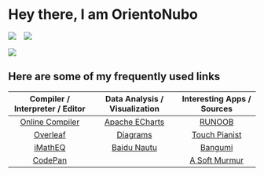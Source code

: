 <h1 align="left"> Hey there, I am OrientoNubo   </h1>

![](https://komarev.com/ghpvc/?username=OrientoNubo&style=flat-square) &nbsp;&nbsp; ![](https://img.shields.io/badge/Status-Sit%20quietly%20and%20meditate-blue?style=flat-square)

<!-- ![](https://github-readme-stats.vercel.app/api?username=OrientoNubo&show_icons=true&count_private=true&hide_rank=false&hide=prs&bg_color=40,282246,5495D4&title_color=fff&text_color=fff&hide_border=true) -->

![](https://github-readme-stats.vercel.app/api/top-langs/?username=OrientoNubo&layout=compact&hide=javascript,css,scss&langs_count=4&bg_color=30,282246,5495D4&title_color=fff&text_color=fff&hide_border=true&card_width=445)

<h2>Here are some of my frequently used links</h2>

| Compiler / Interpreter / Editor | Data Analysis / Visualization | Interesting Apps / Sources |
| :----: | :----: | :----: |
| <a href="https://www.onlinegdb.com/">Online Compiler</a> | <a href="https://echarts.apache.org/">Apache ECharts</a> | <a href="https://www.runoob.com/">RUNOOB</a> |
| <a href="https://www.overleaf.com/">Overleaf</a> | <a href="https://app.diagrams.net/">Diagrams</a> | <a href="http://touchpianist.com/">Touch Pianist</a> |
| <a href="http://www.imatheq.com/">iMathEQ</a> | <a href="https://naotu.baidu.com/">Baidu Nautu</a> | <a href="http://bangumi.tv/">Bangumi</a> |
| <a href="https://codepen.io/">CodePan</a> |  | <a href="https://asoftmurmur.com/">A Soft Murmur</a> |
